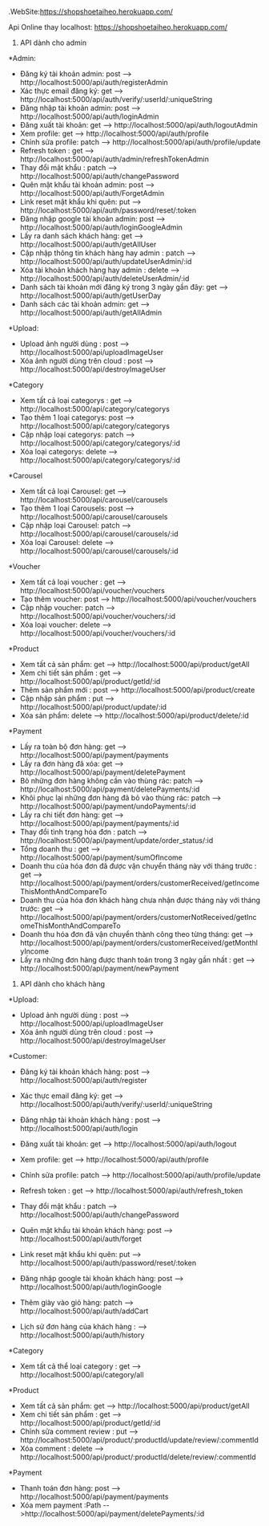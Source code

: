 .WebSite:https://shopshoetaiheo.herokuapp.com/

Api Online thay localhost: https://shopshoetaiheo.herokuapp.com/

1. API dành cho admin

\*Admin:

- Đăng ký tài khoản admin: post --> http://localhost:5000/api/auth/registerAdmin
- Xác thực email đăng ký: get --> http://localhost:5000/api/auth/verify/:userId/:uniqueString
- Đăng nhập tài khoản admin: post --> http://localhost:5000/api/auth/loginAdmin
- Đăng xuất tài khoản: get --> http://localhost:5000/api/auth/logoutAdmin
- Xem profile: get --> http://localhost:5000/api/auth/profile
- Chỉnh sửa profile: patch --> http://localhost:5000/api/auth/profile/update
- Refresh token : get --> http://localhost:5000/api/auth/admin/refreshTokenAdmin
- Thay đổi mật khẩu : patch --> http://localhost:5000/api/auth/changePassword
- Quên mật khẩu tài khoản admin: post --> http://localhost:5000/api/auth/ForgetAdmin
- Link reset mật khẩu khi quên: put --> http://localhost:5000/api/auth/password/reset/:token
- Đăng nhập google tài khoản admin: post --> http://localhost:5000/api/auth/loginGoogleAdmin
- Lấy ra danh sách khách hàng: get --> http://localhost:5000/api/auth/getAllUser
- Cập nhập thông tin khách hàng hay admin : patch --> http://localhost:5000/api/auth/updateUserAdmin/:id
- Xóa tài khoản khách hàng hay admin : delete --> http://localhost:5000/api/auth/deleteUserAdmin/:id
- Danh sách tài khoản mới đăng ký trong 3 ngày gần đây: get --> http://localhost:5000/api/auth/getUserDay
- Danh sách các tài khoản admin: get --> http://localhost:5000/api/auth/getAllAdmin

\*Upload:

- Upload ảnh người dùng : post --> http://localhost:5000/api/uploadImageUser
- Xóa ảnh người dùng trên cloud : post --> http://localhost:5000/api/destroyImageUser

\*Category

- Xem tất cả loại categorys : get --> http://localhost:5000/api/category/categorys
- Tạo thêm 1 loại categorys: post --> http://localhost:5000/api/category/categorys
- Cập nhập loại categorys: patch --> http://localhost:5000/api/category/categorys/:id
- Xóa loại categorys: delete --> http://localhost:5000/api/category/categorys/:id

\*Carousel

- Xem tất cả loại Carousel: get --> http://localhost:5000/api/carousel/carousels
- Tạo thêm 1 loại Carousels: post --> http://localhost:5000/api/carousel/carousels
- Cập nhập loại Carousel: patch --> http://localhost:5000/api/carousel/carousels/:id
- Xóa loại Carousel: delete --> http://localhost:5000/api/carousel/carousels/:id

\*Voucher

- Xem tất cả loại voucher : get --> http://localhost:5000/api/voucher/vouchers
- Tạo thêm voucher: post --> http://localhost:5000/api/voucher/vouchers
- Cập nhập voucher: patch --> http://localhost:5000/api/voucher/vouchers/:id
- Xóa loại voucher: delete --> http://localhost:5000/api/voucher/vouchers/:id

\*Product

- Xem tất cả sản phẩm: get --> http://localhost:5000/api/product/getAll
- Xem chi tiết sản phẩm : get --> http://localhost:5000/api/product/getId/:id
- Thêm sản phẩm mới : post --> http://localhost:5000/api/product/create
- Cập nhập sản phẩm : put --> http://localhost:5000/api/product/update/:id
- Xóa sản phẩm: delete --> http://localhost:5000/api/product/delete/:id

\*Payment

- Lấy ra toàn bộ đơn hàng: get --> http://localhost:5000/api/payment/payments
- Lấy ra đơn hàng đã xóa: get --> http://localhost:5000/api/payment/deletePayment
- Bỏ những đơn hàng không cần vào thùng rác: patch --> http://localhost:5000/api/payment/deletePayments/:id
- Khôi phục lại những đơn hàng đã bỏ vào thùng rác: patch --> http://localhost:5000/api/payment/undoPayments/:id
- Lấy ra chi tiết đơn hàng: get --> http://localhost:5000/api/payment/payments/:id
- Thay đổi tình trạng hóa đơn : patch --> http://localhost:5000/api/payment/update/order_status/:id
- Tổng doanh thu : get --> http://localhost:5000/api/payment/sumOfIncome
- Doanh thu của hóa đơn đã được vận chuyển tháng này với tháng trước : get --> http://localhost:5000/api/payment/orders/customerReceived/getIncomeThisMonthAndCompareTo
- Doanh thu của hóa đơn khách hàng chưa nhận được tháng này với tháng trước: get --> http://localhost:5000/api/payment/orders/customerNotReceived/getIncomeThisMonthAndCompareTo
- Doanh thu hóa đơn đã vận chuyển thành công theo từng tháng: get --> http://localhost:5000/api/payment/orders/customerReceived/getMonthlyIncome
- Lấy ra những đơn hàng được thanh toán trong 3 ngày gần nhất : get --> http://localhost:5000/api/payment/newPayment

1. API dành cho khách hàng

\*Upload:

- Upload ảnh người dùng : post --> http://localhost:5000/api/uploadImageUser
- Xóa ảnh người dùng trên cloud : post --> http://localhost:5000/api/destroyImageUser

\*Customer:

- Đăng ký tài khoản khách hàng: post --> http://localhost:5000/api/auth/register
- Xác thực email đăng ký: get --> http://localhost:5000/api/auth/verify/:userId/:uniqueString
- Đăng nhập tài khoản khách hàng : post --> http://localhost:5000/api/auth/login
- Đăng xuất tài khoản: get --> http://localhost:5000/api/auth/logout
- Xem profile: get --> http://localhost:5000/api/auth/profile
- Chỉnh sửa profile: patch --> http://localhost:5000/api/auth/profile/update
- Refresh token : get --> http://localhost:5000/api/auth/refresh_token
- Thay đổi mật khẩu : patch --> http://localhost:5000/api/auth/changePassword
- Quên mật khẩu tài khoản khách hàng: post --> http://localhost:5000/api/auth/forget
- Link reset mật khẩu khi quên: put --> http://localhost:5000/api/auth/password/reset/:token
- Đăng nhập google tài khoản khách hàng: post --> http://localhost:5000/api/auth/loginGoogle

- Thêm giày vào giỏ hàng: patch --> http://localhost:5000/api/auth/addCart

- Lịch sử đơn hàng của khách hàng : --> http://localhost:5000/api/auth/history

\*Category

- Xem tất cả thể loại category : get --> http://localhost:5000/api/category/all

\*Product

- Xem tất cả sản phẩm: get --> http://localhost:5000/api/product/getAll
- Xem chi tiết sản phẩm : get --> http://localhost:5000/api/product/getId/:id
- Chỉnh sửa comment review : put --> http://localhost:5000/api/product/:productId/update/review/:commentId
- Xóa comment : delete --> http://localhost:5000/api/product/:productId/delete/review/:commentId

\*Payment

- Thanh toán đơn hàng: post --> http://localhost:5000/api/payment/payments
- Xóa mem payment :Path -->http://localhost:5000/api/payment/deletePayments/:id
